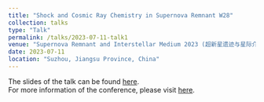 ```yaml
---
title: "Shock and Cosmic Ray Chemistry in Supernova Remnant W28"
collection: talks
type: "Talk"
permalink: /talks/2023-07-11-talk1
venue: "Supernova Remnant and Interstellar Medium 2023 (超新星遗迹与星际介质2023)"
date: 2023-07-11
location: "Suzhou, Jiangsu Province, China"
---
```


The slides of the talk can be found [here](https://tty1105.github.io/files/2023-07-SNRandISM-talk.pptx). <br>
For more information of the conference, please visit [here](https://astronomy.nju.edu.cn/njdx/front/expand/registration/view.do?iid=85).

